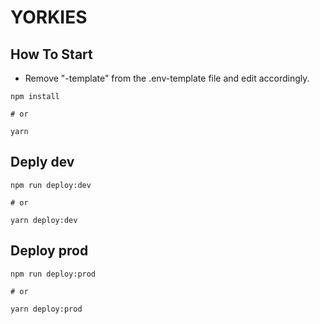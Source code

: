 # YORKIES



## How To Start
- Remove "-template" from the .env-template file and edit accordingly.

```
npm install

# or 

yarn
```

## Deply dev
```
npm run deploy:dev

# or

yarn deploy:dev
```

## Deploy prod
```
npm run deploy:prod

# or

yarn deploy:prod
```